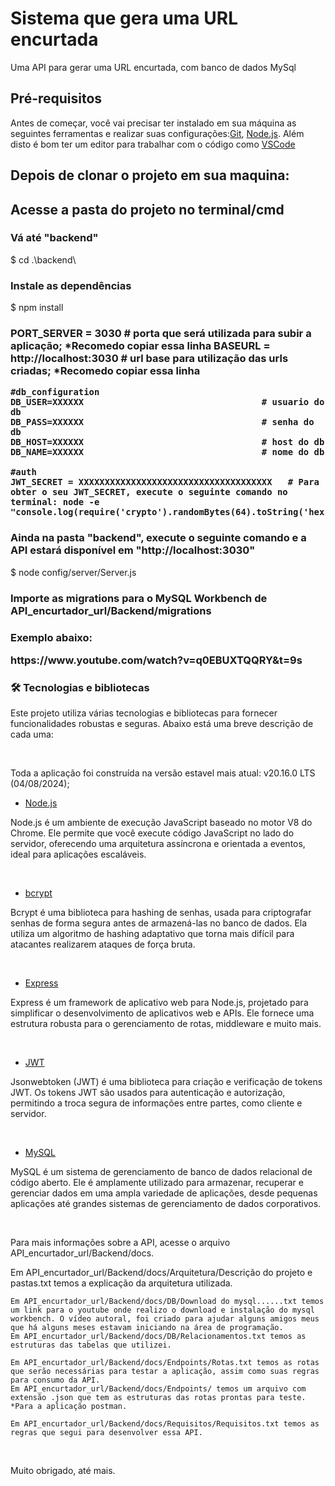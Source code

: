 <h1>Sistema que gera uma URL encurtada</h1>
<p>Uma API para gerar uma URL encurtada, com banco de dados MySql</p>

<h2>Pré-requisitos</h2>
<p>
Antes de começar, você vai precisar ter instalado em sua máquina as seguintes ferramentas e realizar suas configurações:<a href="https://git-scm.com">Git</a>, <a href="https://nodejs.org/en/">Node.js</a>. 
Além disto é bom ter um editor para trabalhar com o código como <a href="https://code.visualstudio.com/">VSCode</a>
</p>

<h2>Depois de clonar o projeto em sua maquina:</h2>
<h2>Acesse a pasta do projeto no terminal/cmd</h2>

<h3>Vá até "backend"</h3>
$ cd .\backend\

<h3>Instale as dependências</h3>
$ npm install

<h3 Crie o arquivo .env em API_encurtador_url/Backend/, onde será necessário incluir as seguintes informações:>
<p>
    PORT_SERVER = 3030                              # porta que será utilizada para subir a aplicação; *Recomedo copiar essa linha
    BASEURL = http://localhost:3030                 # url base para utilização das urls criadas; *Recomedo copiar essa linha

    #db_configuration
    DB_USER=XXXXXX                                  # usuario do db
    DB_PASS=XXXXXX                                  # senha do db 
    DB_HOST=XXXXXX                                  # host do db
    DB_NAME=XXXXXX                                  # nome do db

    #auth
    JWT_SECRET = XXXXXXXXXXXXXXXXXXXXXXXXXXXXXXXXXXXXX   # Para obter o seu JWT_SECRET, execute o seguinte comando no terminal: node -e "console.log(require('crypto').randomBytes(64).toString('hex'))"
<p>

<h3>Ainda na pasta "backend", execute o seguinte comando e a API estará disponível em "http://localhost:3030"</h3>
$ node config/server/Server.js

<h3>Importe as migrations para o MySQL Workbench de API_encurtador_url/Backend/migrations<h3>

<p>Exemplo abaixo:<p>
<p>https://www.youtube.com/watch?v=q0EBUXTQQRY&t=9s<p>

<h3>🛠 Tecnologias e bibliotecas</h3>
<p>Este projeto utiliza várias tecnologias e bibliotecas para fornecer funcionalidades robustas e seguras. Abaixo está uma breve descrição de cada uma:</p>
<br>

<p>Toda a aplicação foi construída na versão estavel mais atual: v20.16.0 LTS (04/08/2024);<p>

- [Node.js](https://nodejs.org/en)
<p>Node.js é um ambiente de execução JavaScript baseado no motor V8 do Chrome. Ele permite que você execute código JavaScript no lado do servidor, oferecendo uma arquitetura assíncrona e orientada a eventos, ideal para aplicações escaláveis.<p>
<br>

- [bcrypt](https://www.npmjs.com/package/bcrypt)
<p>Bcrypt é uma biblioteca para hashing de senhas, usada para criptografar senhas de forma segura antes de armazená-las no banco de dados. Ela utiliza um algoritmo de hashing adaptativo que torna mais difícil para atacantes realizarem ataques de força bruta.<p>
<br>

- [Express](https://expressjs.com/)
<p>Express é um framework de aplicativo web para Node.js, projetado para simplificar o desenvolvimento de aplicativos web e APIs. Ele fornece uma estrutura robusta para o gerenciamento de rotas, middleware e muito mais.<p>
<br>

- [JWT](https://www.npmjs.com/package/jsonwebtoken)
<p>Jsonwebtoken (JWT) é uma biblioteca para criação e verificação de tokens JWT. Os tokens JWT são usados para autenticação e autorização, permitindo a troca segura de informações entre partes, como cliente e servidor.<p>
<br>

- [MySQL](https://www.npmjs.com/package/jsonwebtoken)
<p>MySQL é um sistema de gerenciamento de banco de dados relacional de código aberto. Ele é amplamente utilizado para armazenar, recuperar e gerenciar dados em uma ampla variedade de aplicações, desde pequenas aplicações até grandes sistemas de gerenciamento de dados corporativos.<p>
<br>

<P>Para mais informações sobre a API, acesse o arquivo API_encurtador_url/Backend/docs.<P>

<P>
    Em API_encurtador_url/Backend/docs/Arquitetura/Descrição do projeto e pastas.txt temos a explicação da arquitetura utilizada.

    Em API_encurtador_url/Backend/docs/DB/Download do mysql......txt temos um link para o youtube onde realizo o download e instalação do mysql workbench. O vídeo autoral, foi criado para ajudar alguns amigos meus que há alguns meses estavam iniciando na área de programação.
    Em API_encurtador_url/Backend/docs/DB/Relacionamentos.txt temos as estruturas das tabelas que utilizei.
    
    Em API_encurtador_url/Backend/docs/Endpoints/Rotas.txt temos as rotas que serão necessárias para testar a aplicação, assim como suas regras para consumo da API.
    Em API_encurtador_url/Backend/docs/Endpoints/ temos um arquivo com extensão .json que tem as estruturas das rotas prontas para teste. *Para a aplicação postman.

    Em API_encurtador_url/Backend/docs/Requisitos/Requisitos.txt temos as regras que segui para desenvolver essa API.
<P>


<br>

<P>Muito obrigado, até mais.<P>
